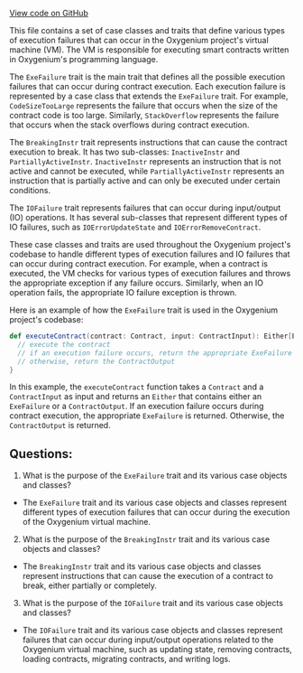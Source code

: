 [View code on GitHub](https://github.com/oxygenium/oxygenium/protocol/src/main/scala/org/oxygenium/protocol/vm/ExeFailure.scala)

This file contains a set of case classes and traits that define various types of execution failures that can occur in the Oxygenium project's virtual machine (VM). The VM is responsible for executing smart contracts written in Oxygenium's programming language. 

The `ExeFailure` trait is the main trait that defines all the possible execution failures that can occur during contract execution. Each execution failure is represented by a case class that extends the `ExeFailure` trait. For example, `CodeSizeTooLarge` represents the failure that occurs when the size of the contract code is too large. Similarly, `StackOverflow` represents the failure that occurs when the stack overflows during contract execution. 

The `BreakingInstr` trait represents instructions that can cause the contract execution to break. It has two sub-classes: `InactiveInstr` and `PartiallyActiveInstr`. `InactiveInstr` represents an instruction that is not active and cannot be executed, while `PartiallyActiveInstr` represents an instruction that is partially active and can only be executed under certain conditions. 

The `IOFailure` trait represents failures that can occur during input/output (IO) operations. It has several sub-classes that represent different types of IO failures, such as `IOErrorUpdateState` and `IOErrorRemoveContract`. 

These case classes and traits are used throughout the Oxygenium project's codebase to handle different types of execution failures and IO failures that can occur during contract execution. For example, when a contract is executed, the VM checks for various types of execution failures and throws the appropriate exception if any failure occurs. Similarly, when an IO operation fails, the appropriate IO failure exception is thrown. 

Here is an example of how the `ExeFailure` trait is used in the Oxygenium project's codebase:

```scala
def executeContract(contract: Contract, input: ContractInput): Either[ExeFailure, ContractOutput] = {
  // execute the contract
  // if an execution failure occurs, return the appropriate ExeFailure
  // otherwise, return the ContractOutput
}
```

In this example, the `executeContract` function takes a `Contract` and a `ContractInput` as input and returns an `Either` that contains either an `ExeFailure` or a `ContractOutput`. If an execution failure occurs during contract execution, the appropriate `ExeFailure` is returned. Otherwise, the `ContractOutput` is returned.
## Questions: 
 1. What is the purpose of the `ExeFailure` trait and its various case objects and classes?
- The `ExeFailure` trait and its various case objects and classes represent different types of execution failures that can occur during the execution of the Oxygenium virtual machine.

2. What is the purpose of the `BreakingInstr` trait and its various case objects and classes?
- The `BreakingInstr` trait and its various case objects and classes represent instructions that can cause the execution of a contract to break, either partially or completely.

3. What is the purpose of the `IOFailure` trait and its various case objects and classes?
- The `IOFailure` trait and its various case objects and classes represent failures that can occur during input/output operations related to the Oxygenium virtual machine, such as updating state, removing contracts, loading contracts, migrating contracts, and writing logs.